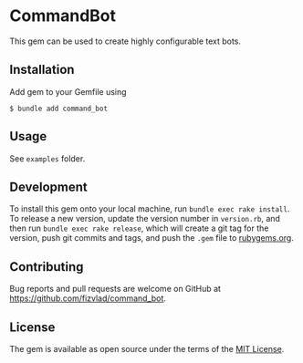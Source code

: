 # CommandBot

This gem can be used to create highly configurable text bots.

## Installation

Add gem to your Gemfile using

	$ bundle add command_bot

## Usage

See `examples` folder.

## Development

To install this gem onto your local machine, run `bundle exec rake install`. To release a new version, update the version number in `version.rb`, and then run `bundle exec rake release`, which will create a git tag for the version, push git commits and tags, and push the `.gem` file to [rubygems.org](https://rubygems.org).

## Contributing

Bug reports and pull requests are welcome on GitHub at https://github.com/fizvlad/command_bot.


## License

The gem is available as open source under the terms of the [MIT License](https://opensource.org/licenses/MIT).
